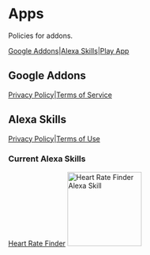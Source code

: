 # Apps

Policies for addons.

[Google Addons](addons/)|[Alexa Skills](alexa-skills/)|[Play App](play-app/)

## Google Addons
[Privacy Policy](addons/privacy.md)|[Terms of Service](addons/terms.md)

## Alexa Skills
[Privacy Policy](alexa-skills/privacy.md)|[Terms of Use](alexa-skills/terms.md)
  
### Current Alexa Skills
[Heart Rate Finder](https://www.amazon.com/Sophie-Idromenos-Heart-Rate-Finder/dp/B076TFFB7D)
<img
    src="https://images-na.ssl-images-amazon.com/images/I/61MiQUqqB8L.png"
    alt="Heart Rate Finder Alexa Skill"
    width="150"
  />

